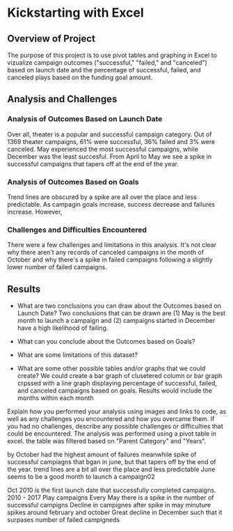 # Kickstarting with Excel

## Overview of Project
The purpose of this project is to use pivot tables and graphing in Excel to vizualize campaign outcomes ("successful," "failed," and "canceled") based on launch date and the percentage of successful, failed, and canceled plays based on the funding goal amount.


## Analysis and Challenges
### Analysis of Outcomes Based on Launch Date
Over all, theater is a popular and successful campaign category. Out of 1369 theater campaigns, 61% were successful, 36% failed and 3% were canceled. May experienced the most successful campaigns, while December was the least succesful. From April to May we see a spike in successful campaigns that tapers off at the end of the year. 

### Analysis of Outcomes Based on Goals
Trend lines are obscured by a spike  are all over the place and less predictable. As campagin goals increase, success decrease and failures increase. However,  

### Challenges and Difficulties Encountered
There were a few challenges and limitations in this analysis. It's not clear why there aren't any records of canceled campaigns in the month of October and why there's a spike in failed campaigns following a slightly lower number of failed campaigns. 

## Results

- What are two conclusions you can draw about the Outcomes based on Launch Date?
Two conclusions that can be drawn are (1) May is the best month to launch a campaign and (2) campaigns started in December have a high likelihood of failing. 

- What can you conclude about the Outcomes based on Goals?

- What are some limitations of this dataset?

- What are some other possible tables and/or graphs that we could create?
We could create a bar graph of clusetered column or bar graph crpssed with a line graph displaying percentage of successful, failed, and canceled campaigns based on goals. Results would include the months within each month

Explain how you performed your analysis using images and links to code, as well as any challenges you encountered and how you overcame them. If you had no challenges, describe any possible challenges or difficulties that could be encountered.
The analysis was performed using a pivot table in excel. the table was filtered based on "Parent Category" and "Years".


by October had the highest amount of failures meanwhile 
spike of successful campiagns that bgan in june, but that tapers off by the end of the year.
trend lines are a bit all over the place and less predictable
June seems to be a good month to launch a campaign02

Oct 2010 is the first launch date that successfully completed campaigns. 
2010 - 2017 Play campaigns
Every May there is a spike in the number of successful campigns 
Decline in campignes after spike in may
minuture spikes around february and october
Great decline in December such that it surpases number of failed campigneds 
